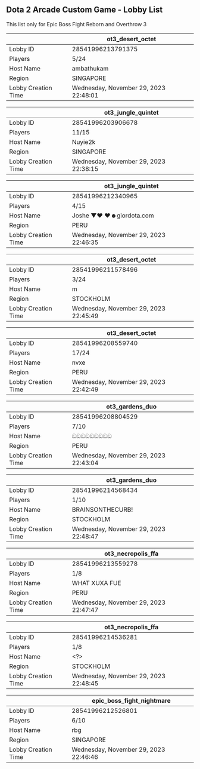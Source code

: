 ## Dota 2 Arcade Custom Game - Lobby List

This list only for Epic Boss Fight Reborn and Overthrow 3

|  | ot3_desert_octet |
| ------ | ------ |
| Lobby ID | 28541996213791375 |
| Players | 5/24 |
| Host Name | ambathukam |
| Region | SINGAPORE |
| Lobby Creation Time | Wednesday, November 29, 2023 22:48:01 |


|  | ot3_jungle_quintet |
| ------ | ------ |
| Lobby ID | 28541996203906678 |
| Players | 11/15 |
| Host Name | Nuyie2k |
| Region | SINGAPORE |
| Lobby Creation Time | Wednesday, November 29, 2023 22:38:15 |


|  | ot3_jungle_quintet |
| ------ | ------ |
| Lobby ID | 28541996212340965 |
| Players | 4/15 |
| Host Name | Joshe ▼♥ ♥☻giordota.com |
| Region | PERU |
| Lobby Creation Time | Wednesday, November 29, 2023 22:46:35 |


|  | ot3_desert_octet |
| ------ | ------ |
| Lobby ID | 28541996211578496 |
| Players | 3/24 |
| Host Name | m |
| Region | STOCKHOLM |
| Lobby Creation Time | Wednesday, November 29, 2023 22:45:49 |


|  | ot3_desert_octet |
| ------ | ------ |
| Lobby ID | 28541996208559740 |
| Players | 17/24 |
| Host Name | nvxe |
| Region | PERU |
| Lobby Creation Time | Wednesday, November 29, 2023 22:42:49 |


|  | ot3_gardens_duo |
| ------ | ------ |
| Lobby ID | 28541996208804529 |
| Players | 7/10 |
| Host Name | ඞඞඞඞඞඞඞඞඞ |
| Region | PERU |
| Lobby Creation Time | Wednesday, November 29, 2023 22:43:04 |


|  | ot3_gardens_duo |
| ------ | ------ |
| Lobby ID | 28541996214568434 |
| Players | 1/10 |
| Host Name | BRAINSONTHECURB! |
| Region | STOCKHOLM |
| Lobby Creation Time | Wednesday, November 29, 2023 22:48:47 |


|  | ot3_necropolis_ffa |
| ------ | ------ |
| Lobby ID | 28541996213559278 |
| Players | 1/8 |
| Host Name | WHAT XUXA FUE |
| Region | PERU |
| Lobby Creation Time | Wednesday, November 29, 2023 22:47:47 |


|  | ot3_necropolis_ffa |
| ------ | ------ |
| Lobby ID | 28541996214536281 |
| Players | 1/8 |
| Host Name | <?> |
| Region | STOCKHOLM |
| Lobby Creation Time | Wednesday, November 29, 2023 22:48:45 |


|  | epic_boss_fight_nightmare |
| ------ | ------ |
| Lobby ID | 28541996212526801 |
| Players | 6/10 |
| Host Name | rbg |
| Region | SINGAPORE |
| Lobby Creation Time | Wednesday, November 29, 2023 22:46:46 |


